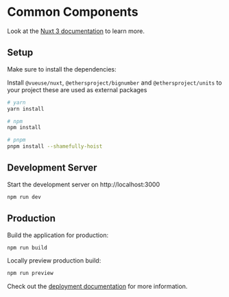 # Common Components

Look at the [Nuxt 3 documentation](https://nuxt.com/docs/getting-started/introduction) to learn more.

## Setup

Make sure to install the dependencies:

Install `@vueuse/nuxt`, `@ethersproject/bignumber` and `@ethersproject/units` to your project these are used as external packages

```bash
# yarn
yarn install

# npm
npm install

# pnpm
pnpm install --shamefully-hoist
```

## Development Server

Start the development server on http://localhost:3000

```bash
npm run dev
```

## Production

Build the application for production:

```bash
npm run build
```

Locally preview production build:

```bash
npm run preview
```

Check out the [deployment documentation](https://nuxt.com/docs/getting-started/deployment) for more information.
